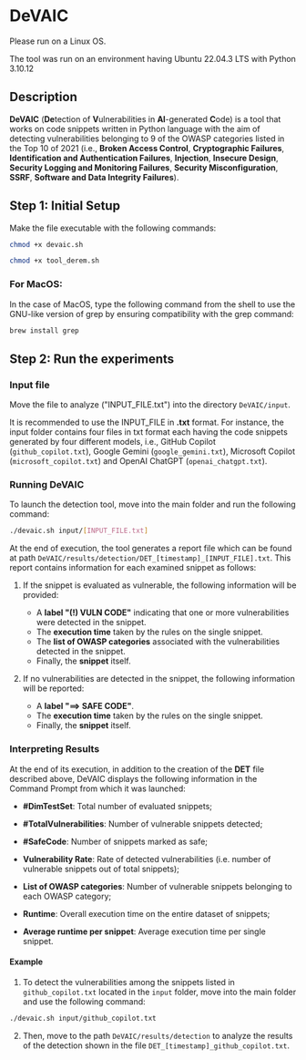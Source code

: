 # DeVAIC

Please run on a Linux OS. 

The tool was run on an environment having Ubuntu 22.04.3 LTS with Python 3.10.12


## Description

**DeVAIC** (**De**tection of **V**ulnerabilities  in **AI**-generated **C**ode) is a tool that works on code snippets written in Python language with the aim of detecting vulnerabilities belonging to 9 of the OWASP categories listed in the Top 10 of 2021 (i.e., **Broken Access Control**, **Cryptographic Failures**, **Identification and Authentication Failures**, **Injection**, **Insecure Design**, **Security Logging and Monitoring Failures**, **Security Misconfiguration**, **SSRF**, **Software and Data Integrity Failures**).


## Step 1: Initial Setup

Make the file executable with the following commands:

```bash
chmod +x devaic.sh

chmod +x tool_derem.sh
```

### For MacOS:

In the case of MacOS, type the following command from the shell to use the GNU-like version of grep by ensuring compatibility with the grep command:

```bash
brew install grep
```


## Step 2: Run the experiments

### Input file

Move the file to analyze ("INPUT_FILE.txt") into the directory ``DeVAIC/input``.

It is recommended to use the INPUT_FILE in **.txt** format. For instance, the input folder contains four files in txt format each having the code snippets generated by four different models, i.e., GitHub Copilot (``github_copilot.txt``), Google Gemini (``google_gemini.txt``), Microsoft Copilot (``microsoft_copilot.txt``) and OpenAI ChatGPT (``openai_chatgpt.txt``).


### Running DeVAIC 

To launch the detection tool, move into the main folder and run the following command:

```bash
./devaic.sh input/[INPUT_FILE.txt]
```

At the end of execution, the tool generates a report file which can be found at path ``DeVAIC/results/detection/DET_[timestamp]_[INPUT_FILE].txt``. This report contains information for each examined snippet as follows:

1. If the snippet is evaluated as vulnerable, the following information will be provided:
   - A **label "(!) VULN CODE"** indicating that one or more vulnerabilities were detected in the snippet.
   - The **execution time** taken by the rules on the single snippet.
   - The **list of OWASP categories** associated with the vulnerabilities detected in the snippet.
   - Finally, the **snippet** itself.

2. If no vulnerabilities are detected in the snippet, the following information will be reported:
   - A **label "==> SAFE CODE"**.
   - The **execution time** taken by the rules on the single snippet.
   - Finally, the **snippet** itself.


### Interpreting Results

At the end of its execution, in addition to the creation of the **DET** file described above, DeVAIC displays the following information in the Command Prompt from which it was launched:

* **\#DimTestSet**: Total number of evaluated snippets;

* **\#TotalVulnerabilities**: Number of vulnerable snippets detected;

* **\#SafeCode**: Number of snippets marked as safe;

* **Vulnerability Rate**: Rate of detected vulnerabilities (i.e. number of vulnerable snippets out of total snippets);

* **List of OWASP categories**: Number of vulnerable snippets belonging to each OWASP category;

* **Runtime**: Overall execution time on the entire dataset of snippets;

* **Average runtime per snippet**: Average execution time per single snippet.



#### Example 

1. To detect the vulnerabilities among the snippets listed in ``github_copilot.txt`` located in the ``input`` folder, move into the main folder and use the following command:
```bash
./devaic.sh input/github_copilot.txt
```

2. Then, move to the path ``DeVAIC/results/detection`` to analyze the results of the detection shown in the file ``DET_[timestamp]_github_copilot.txt``.